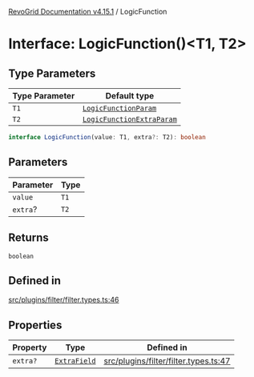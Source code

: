 [RevoGrid Documentation v4.15.1](README.md) / LogicFunction

# Interface: LogicFunction()\<T1, T2\>

## Type Parameters

| Type Parameter | Default type |
| ------ | ------ |
| `T1` | [`LogicFunctionParam`](TypeAlias.LogicFunctionParam.md) |
| `T2` | [`LogicFunctionExtraParam`](TypeAlias.LogicFunctionExtraParam.md) |

```ts
interface LogicFunction(value: T1, extra?: T2): boolean
```

## Parameters

| Parameter | Type |
| ------ | ------ |
| `value` | `T1` |
| `extra`? | `T2` |

## Returns

`boolean`

## Defined in

[src/plugins/filter/filter.types.ts:46](https://github.com/revolist/revogrid/blob/9d06c9d1de184a8cd977144efe5186ec5a7312cb/src/plugins/filter/filter.types.ts#L46)

## Properties

| Property | Type | Defined in |
| ------ | ------ | ------ |
| `extra?` | [`ExtraField`](TypeAlias.ExtraField.md) | [src/plugins/filter/filter.types.ts:47](https://github.com/revolist/revogrid/blob/9d06c9d1de184a8cd977144efe5186ec5a7312cb/src/plugins/filter/filter.types.ts#L47) |
